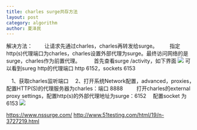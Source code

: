 ```yaml
---
title: charles surge共存方法
layout: post
category: algorithm
author: 夏泽民
---
```

解决方法：
　　让请求先通过charles，charles再转发给surge。
　　指定http(s)代理端口为charles，charles设置外部代理为surge。最终访问网络的是surge，charles作为前置代理。
　　
首先查看surge /activity，如下界面
	<img src="{{site.url}}{{site.baseurl}}/img/surge.webp"/>
可以看到sureg http的代理端口 http 6152，sockets 6153
<!-- more -->
　1、获取charles监听端口
　2、打开系统Network配置，advanced，proxies，配置HTTP(S)的代理服务器为charles：端口 8888
　
　打开charles的external proxy settings，配置http(s)的外部代理地址为surge：6152
　配置socket 为 6153
	<img src="{{site.url}}{{site.baseurl}}/img/externalproxy.png"/>

https://www.nssurge.com/
http://www.51testing.com/html/19/n-3727219.html
